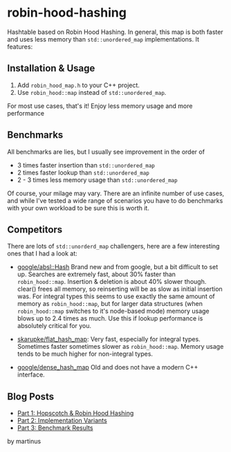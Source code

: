 robin-hood-hashing
==================

Hashtable based on Robin Hood Hashing. In general, this map is both faster and uses less memory than `std::unordered_map` implementations. It features:

## Installation & Usage

1. Add `robin_hood_map.h` to your C++ project.
1. Use `robin_hood::map` instead of `std::unordered_map`.

For most use cases, that's it! Enjoy less memory usage and more performance

## Benchmarks

All benchmarks are lies, but I usually see improvement in the order of

* 3 times faster insertion than `std::unordered_map`
* 2 times faster lookup than `std::unordered_map`
* 2 - 3 times less memory usage than `std::unordered_map`

Of course, your milage may vary. There are an infinite number of use cases, and while I've tested a wide range
of scenarios you have to do benchmarks with your own workload to be sure this is worth it.

## Competitors

There are lots of `std::unorderd_map` challengers, here are a few interesting ones that I had a look at:

* [google/absl::Hash](https://abseil.io/blog/20180927-swisstables) Brand new and from google, but a bit difficult to set up. Searches are extremely fast, about 30% faster than `robin_hood::map`. Insertion & deletion is about 40% slower though. clear() frees all memory, so reinserting will be as slow as initial insertion was. For integral types this seems to use exactly the same amount of memory as `robin_hood::map`, but for larger data structures (when `robin_hood::map` switches to it's node-based mode) memory usage blows up to 2.4 times as much. Use this if lookup performance is absolutely critical for you.

* [skarupke/flat_hash_map](https://github.com/skarupke/flat_hash_map/blob/master/flat_hash_map.hpp): Very fast, especially for integral types. Sometimes faster sometimes slower as `robin_hood::map`. Memory usage tends to be much higher for non-integral types.

* [google/dense_hash_map](http://goog-sparsehash.sourceforge.net/doc/dense_hash_map.html) Old and does not have a modern C++ interface.


## Blog Posts

* [Part 1: Hopscotch & Robin Hood Hashing](http://martin.ankerl.com/2016/09/15/very-fast-hashmap-in-c-part-1/)
* [Part 2: Implementation Variants](http://martin.ankerl.com/2016/09/21/very-fast-hashmap-in-c-part-2/)
* [Part 3: Benchmark Results](http://martin.ankerl.com/2016/09/21/very-fast-hashmap-in-c-part-3/)

by martinus
